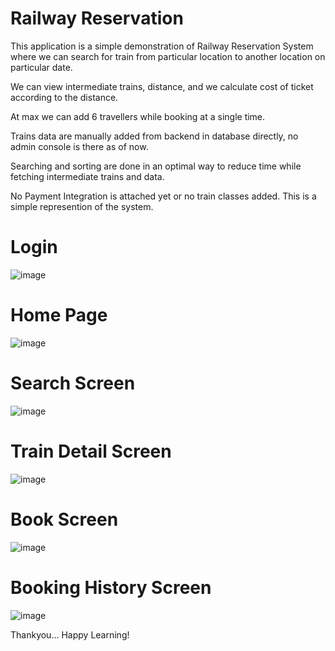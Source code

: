 # Railway Reservation
 This application is a simple demonstration of Railway Reservation System where we can search for train from particular location to another location on particular date.
 
 We can view intermediate trains, distance, and we calculate cost of ticket according to the distance.
 
 At max we can add 6 travellers while booking at a single time.
 
 Trains data are manually added from backend in database directly, no admin console is there as of now.
 
 Searching and sorting are done in an optimal way to reduce time while fetching intermediate trains and data.
 
 No Payment Integration is attached yet or no train classes added. This is a simple represention of the system.
 
 # Login
![image](https://user-images.githubusercontent.com/54614262/169036439-e5fdad6c-8b7a-4b1d-bfcd-9f03eac8f76a.png)

# Home Page
![image](https://user-images.githubusercontent.com/54614262/169036717-7a037d93-7018-46e5-8287-96ffc00354d6.png)

# Search Screen
![image](https://user-images.githubusercontent.com/54614262/169036953-5b38e6fb-584a-4604-acbf-aecc6af9af58.png)

# Train Detail Screen
![image](https://user-images.githubusercontent.com/54614262/169037077-6875f5f6-35a5-4e50-b487-29c079e0a8d5.png)

# Book Screen
![image](https://user-images.githubusercontent.com/54614262/169037312-b63ad66e-f3a3-4ca3-bfba-cb4dac8177cc.png)

# Booking History Screen
![image](https://user-images.githubusercontent.com/54614262/169038138-0ad619b8-e853-4a67-8a7c-8fc50e6b87b0.png)

Thankyou...
Happy Learning!
